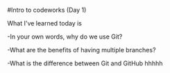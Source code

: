 #Intro to codeworks (Day 1) 

What I've learned today is

-In your own words, why do we use Git?

-What are the benefits of having multiple branches?

-What is the difference between Git and GitHub hhhhh